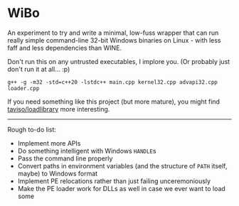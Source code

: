# WiBo

An experiment to try and write a minimal, low-fuss wrapper that can run really simple command-line 32-bit Windows binaries on Linux - with less faff and less dependencies than WINE.

Don't run this on any untrusted executables, I implore you. (Or probably just don't run it at all... :p)

    g++ -g -m32 -std=c++20 -lstdc++ main.cpp kernel32.cpp advapi32.cpp loader.cpp

If you need something like this project (but more mature), you might find [taviso/loadlibrary](https://github.com/taviso/loadlibrary) more interesting.

---

Rough to-do list:

- Implement more APIs
- Do something intelligent with Windows `HANDLE`s
- Pass the command line properly
- Convert paths in environment variables (and the structure of `PATH` itself, maybe) to Windows format
- Implement PE relocations rather than just failing unceremoniously
- Make the PE loader work for DLLs as well in case we ever want to load some
